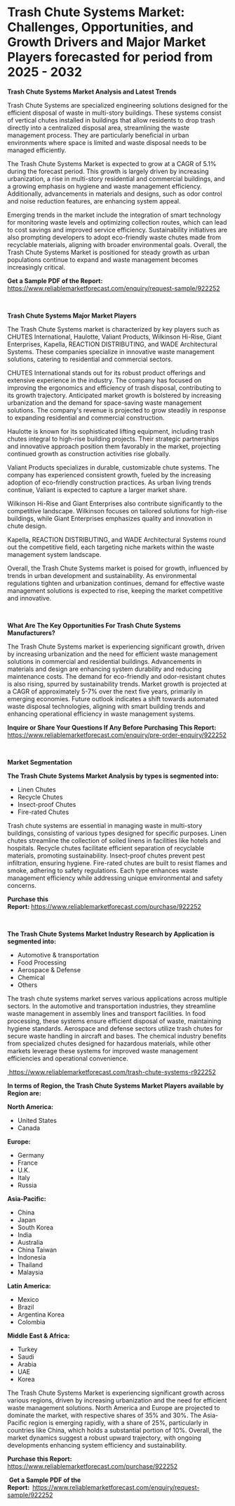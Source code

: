 <p><h1>Trash Chute Systems Market: Challenges, Opportunities, and Growth Drivers and Major Market Players forecasted for period from 2025 - 2032</h1></p><p><strong>Trash Chute Systems Market Analysis and Latest Trends</strong></p>
<p><p>Trash Chute Systems are specialized engineering solutions designed for the efficient disposal of waste in multi-story buildings. These systems consist of vertical chutes installed in buildings that allow residents to drop trash directly into a centralized disposal area, streamlining the waste management process. They are particularly beneficial in urban environments where space is limited and waste disposal needs to be managed efficiently.</p><p>The Trash Chute Systems Market is expected to grow at a CAGR of 5.1% during the forecast period. This growth is largely driven by increasing urbanization, a rise in multi-story residential and commercial buildings, and a growing emphasis on hygiene and waste management efficiency. Additionally, advancements in materials and designs, such as odor control and noise reduction features, are enhancing system appeal.</p><p>Emerging trends in the market include the integration of smart technology for monitoring waste levels and optimizing collection routes, which can lead to cost savings and improved service efficiency. Sustainability initiatives are also prompting developers to adopt eco-friendly waste chutes made from recyclable materials, aligning with broader environmental goals. Overall, the Trash Chute Systems Market is positioned for steady growth as urban populations continue to expand and waste management becomes increasingly critical.</p></p>
<p><strong>Get a Sample PDF of the Report:&nbsp;</strong> <a href="https://www.reliablemarketforecast.com/enquiry/request-sample/922252?utm_campaign=2994&utm_medium=2&utm_source=Github&utm_content=ia&utm_term=18042025&utm_id=trash-chute-systems">https://www.reliablemarketforecast.com/enquiry/request-sample/922252</a></p>
<p>&nbsp;</p>
<p><strong>Trash Chute Systems Major Market Players</strong></p>
<p><p>The Trash Chute Systems market is characterized by key players such as CHUTES International, Haulotte, Valiant Products, Wilkinson Hi-Rise, Giant Enterprises, Kapella, REACTION DISTRIBUTING, and WADE Architectural Systems. These companies specialize in innovative waste management solutions, catering to residential and commercial sectors.</p><p>CHUTES International stands out for its robust product offerings and extensive experience in the industry. The company has focused on improving the ergonomics and efficiency of trash disposal, contributing to its growth trajectory. Anticipated market growth is bolstered by increasing urbanization and the demand for space-saving waste management solutions. The company's revenue is projected to grow steadily in response to expanding residential and commercial construction.</p><p>Haulotte is known for its sophisticated lifting equipment, including trash chutes integral to high-rise building projects. Their strategic partnerships and innovative approach position them favorably in the market, projecting continued growth as construction activities rise globally.</p><p>Valiant Products specializes in durable, customizable chute systems. The company has experienced consistent growth, fueled by the increasing adoption of eco-friendly construction practices. As urban living trends continue, Valiant is expected to capture a larger market share.</p><p>Wilkinson Hi-Rise and Giant Enterprises also contribute significantly to the competitive landscape. Wilkinson focuses on tailored solutions for high-rise buildings, while Giant Enterprises emphasizes quality and innovation in chute design.</p><p>Kapella, REACTION DISTRIBUTING, and WADE Architectural Systems round out the competitive field, each targeting niche markets within the waste management system landscape.</p><p>Overall, the Trash Chute Systems market is poised for growth, influenced by trends in urban development and sustainability. As environmental regulations tighten and urbanization continues, demand for effective waste management solutions is expected to rise, keeping the market competitive and innovative.</p></p>
<p>&nbsp;</p>
<p><strong>What Are The Key Opportunities For Trash Chute Systems Manufacturers?</strong></p>
<p><p>The Trash Chute Systems market is experiencing significant growth, driven by increasing urbanization and the need for efficient waste management solutions in commercial and residential buildings. Advancements in materials and design are enhancing system durability and reducing maintenance costs. The demand for eco-friendly and odor-resistant chutes is also rising, spurred by sustainability trends. Market growth is projected at a CAGR of approximately 5-7% over the next five years, primarily in emerging economies. Future outlook indicates a shift towards automated waste disposal technologies, aligning with smart building trends and enhancing operational efficiency in waste management systems.</p></p>
<p><strong>Inquire or Share Your Questions If Any Before Purchasing This Report:</strong> <a href="https://www.reliablemarketforecast.com/enquiry/pre-order-enquiry/922252?utm_campaign=2994&utm_medium=2&utm_source=Github&utm_content=ia&utm_term=18042025&utm_id=trash-chute-systems">https://www.reliablemarketforecast.com/enquiry/pre-order-enquiry/922252</a></p>
<p>&nbsp;</p>
<p><strong>Market Segmentation</strong></p>
<p><strong>The Trash Chute Systems Market Analysis by types is segmented into:</strong></p>
<p><ul><li>Linen Chutes</li><li>Recycle Chutes</li><li>Insect-proof Chutes</li><li>Fire-rated Chutes</li></ul></p>
<p><p>Trash chute systems are essential in managing waste in multi-story buildings, consisting of various types designed for specific purposes. Linen chutes streamline the collection of soiled linens in facilities like hotels and hospitals. Recycle chutes facilitate efficient separation of recyclable materials, promoting sustainability. Insect-proof chutes prevent pest infiltration, ensuring hygiene. Fire-rated chutes are built to resist flames and smoke, adhering to safety regulations. Each type enhances waste management efficiency while addressing unique environmental and safety concerns.</p></p>
<p><strong>Purchase this Report:&nbsp;</strong><a href="https://www.reliablemarketforecast.com/purchase/922252?utm_campaign=2994&utm_medium=2&utm_source=Github&utm_content=ia&utm_term=18042025&utm_id=trash-chute-systems">https://www.reliablemarketforecast.com/purchase/922252</a></p>
<p>&nbsp;</p>
<p><strong>The Trash Chute Systems Market Industry Research by Application is segmented into:</strong></p>
<p><ul><li>Automotive & transportation</li><li>Food Processing</li><li>Aerospace & Defense</li><li>Chemical</li><li>Others</li></ul></p>
<p><p>The trash chute systems market serves various applications across multiple sectors. In the automotive and transportation industries, they streamline waste management in assembly lines and transport facilities. In food processing, these systems ensure efficient disposal of waste, maintaining hygiene standards. Aerospace and defense sectors utilize trash chutes for secure waste handling in aircraft and bases. The chemical industry benefits from specialized chutes designed for hazardous materials, while other markets leverage these systems for improved waste management efficiencies and operational convenience.</p></p>
<p><a href="https://www.reliablemarketforecast.com/trash-chute-systems-r922252?utm_campaign=2994&utm_medium=2&utm_source=Github&utm_content=ia&utm_term=18042025&utm_id=trash-chute-systems">&nbsp;https://www.reliablemarketforecast.com/trash-chute-systems-r922252</a></p>
<p><strong>In terms of Region, the Trash Chute Systems Market Players available by Region are:</strong></p>
<p>
    <p> <strong> North America: </strong>
        <ul>
            <li>United States</li>
            <li>Canada</li>
        </ul>
        </p> 
    <p> <strong> Europe: </strong>
        <ul>
            <li>Germany</li>
            <li>France</li>
            <li>U.K.</li>
            <li>Italy</li>
            <li>Russia</li>
        </ul>
        </p> 
    <p> <strong> Asia-Pacific: </strong>
        <ul>
            <li>China</li>
            <li>Japan</li>
            <li>South Korea</li>
            <li>India</li>
            <li>Australia</li>
            <li>China Taiwan</li>
            <li>Indonesia</li>
            <li>Thailand</li>
            <li>Malaysia</li>
        </ul>
        </p> 
    <p> <strong> Latin America: </strong>
        <ul>
            <li>Mexico</li>
            <li>Brazil</li>
            <li>Argentina Korea</li>
            <li>Colombia</li>
        </ul>
        </p> 
    <p> <strong> Middle East & Africa: </strong>
        <ul>
            <li>Turkey</li>
            <li>Saudi</li>
            <li>Arabia</li>
            <li>UAE</li>
            <li>Korea</li>
        </ul>
    </p>
    </p>
<p><p>The Trash Chute Systems Market is experiencing significant growth across various regions, driven by increasing urbanization and the need for efficient waste management solutions. North America and Europe are projected to dominate the market, with respective shares of 35% and 30%. The Asia-Pacific region is emerging rapidly, with a share of 25%, particularly in countries like China, which holds a substantial portion of 10%. Overall, the market dynamics suggest a robust upward trajectory, with ongoing developments enhancing system efficiency and sustainability.</p></p>
<p><strong>Purchase this Report: </strong><a href="https://www.reliablemarketforecast.com/purchase/922252?utm_campaign=2994&utm_medium=2&utm_source=Github&utm_content=ia&utm_term=18042025&utm_id=trash-chute-systems">https://www.reliablemarketforecast.com/purchase/922252</a></p>
<p>&nbsp;<strong>Get a Sample PDF of the Report:&nbsp;&nbsp;</strong><a href="https://www.reliablemarketforecast.com/enquiry/request-sample/922252?utm_campaign=2994&utm_medium=2&utm_source=Github&utm_content=ia&utm_term=18042025&utm_id=trash-chute-systems">https://www.reliablemarketforecast.com/enquiry/request-sample/922252</a></p>
<p><strong></strong></p>
<p><p></p><p></p><p></p></p>